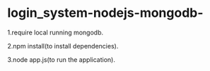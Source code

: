 # login_system-nodejs-mongodb-

1.require local running mongodb.

2.npm install(to install dependencies).

3.node app.js(to run the application).
